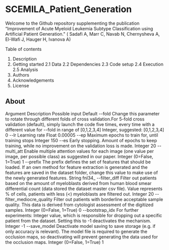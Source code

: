# SCEMILA_Patient_Generation

Welcome to the Github repository supplementing the publication “Improvement of Acute Myeloid Leukemia Subtype Classification using Artificial Patient Generation." (    Sadafi A, Marr C, Navab N, Chernysheva A,  El-Wafi J, Hauger H, Ivanova A)

Table of contents
1.	Description
2.	Getting started
	2.1 Data
	2.2 Dependencies 
	2.3 Code setup
	2.4 Execution
	2.5 Analysis
3.	Authors
4.	Acknowledgements
5.	License

## About


Argument	Description	Possible input	Default
--fold	Change this parameter to rotate through different folds of cross validation.For 5-fold cross validation (default), simply launch the code five times, every time with a different value for --fold in range of [0,1,2,3,4]	Integer, suggested: [0,1,2,3,4]	0
--lr	Learning rate	Float	0.00005
--ep	Maximum epochs to train for, until training stops	Integer	150
--es	Early stopping. Amount of epochs to keep training, while no improvement on the validation loss is made.	Integer	20
--multi_att	Enable multiple attention values for each image (one value per image, per possible class) as suggested in our paper.	Integer (0=False, 1=True)	1
--prefix	The prefix defines the set of features that should be loaded. If an own method for feature extraction is generated and the features are saved in the dataset folder, change this value to make use of the newly generated features.	String	fnl34_
--filter_diff	Filter out patients based on the amount of myeloblasts derived from human blood smear differential count (data stored the dataset master csv file). Value represents % of cells, patients with less (<) myeloblasts are filtered out.	Integer	20
--filter_mediocre_quality	Filter out patients with borderline acceptable sample quality. This data is derived from cytologist assessment of the digitized samples.	Integer (0=False, 1=True)	0
--bootstrap_idx	For further experiments: Integer value, which is responsible for dropping out a specific patient from the dataset. Setting this to -1 deactivates the mechanism.	Integer	-1
--save_model	Deactivate model saving to save storage (e.g. if only accuracy is relevant). The model file is required to generate the occlusion maps, so deactivating will prevent generating the data used for the occlusion maps.	Integer (0=False, 1=True)	1

